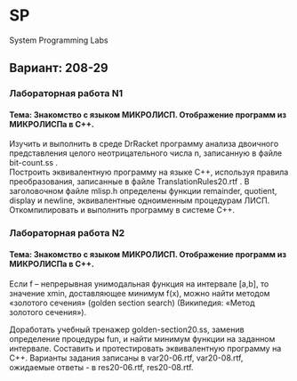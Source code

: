 # SP
System Programming Labs
## Вариант: 208-29
### Лабораторная работа N1

#### Тема: Знакомство с языком МИКРОЛИСП. Отображение программ из МИКРОЛИСПа в С++.

Изучить и выполнить в среде DrRacket программу анализа двоичного представления целого неотрицательного числа n, записанную в файле 
bit-count.ss .  
Построить эквивалентную программу на языке С++, используя правила преобразования, записанные в файле
TranslationRules20.rtf . 
В заголовочном файле  mlisp.h определены функции remainder, quotient, display и newline, эквивалентные одноименным процедурам ЛИСП.
Откомпилировать и выполнить программу в системе С++.

### Лабораторная работа N2
#### Тема: Знакомство с языком МИКРОЛИСП. Отображение программ из МИКРОЛИСПа в С++.

Если f – непрерывная унимодальная функция на интервале [a,b], то значение xmin, доставляющее минимум f(x), можно найти методом «золотого сечения» (golden section search) (Википедия: «Метод золотого сечения»).

Доработать учебный тренажер golden-section20.ss, заменив определение процедуры fun, и найти минимум функции на  заданном интервале. 
Составить и протестировать эквивалентную программу на С++. Варианты задания записаны в var20-06.rtf, var20-08.rtf,  ожидаемые ответы  - в res20-06.rtf, res20-08.rtf.



 
